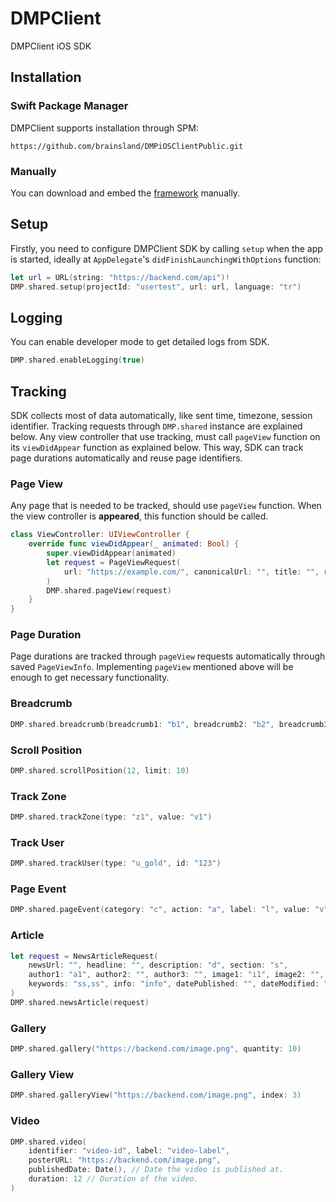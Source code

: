 # DMPClient

DMPClient iOS SDK

## Installation

### Swift Package Manager
DMPClient supports installation through SPM:
```
https://github.com/brainsland/DMPiOSClientPublic.git
```

### Manually
You can download and embed the [framework](https://github.com/brainsland/DMPiOSClientPublic/tree/main/binaries/DMPClient.xcframework) manually.

## Setup
Firstly, you need to configure DMPClient SDK by calling `setup` when the app is started, ideally at `AppDelegate`'s `didFinishLaunchingWithOptions` function:

```swift
let url = URL(string: "https://backend.com/api")!
DMP.shared.setup(projectId: "usertest", url: url, language: "tr")
```

## Logging
You can enable developer mode to get detailed logs from SDK.

```swift
DMP.shared.enableLogging(true)
```

## Tracking
SDK collects most of data automatically, like sent time, timezone, session identifier. Tracking requests through `DMP.shared` instance are explained below. Any view controller that use tracking, must call `pageView` function on its `viewDidAppear` function as explained below. This way, SDK can track page durations automatically and reuse page identifiers.

### Page View
Any page that is needed to be tracked, should use `pageView` function. When the view controller is **appeared**, this function should be called.

```swift
class ViewController: UIViewController {
    override func viewDidAppear(_ animated: Bool) {
        super.viewDidAppear(animated)
        let request = PageViewRequest(
            url: "https://example.com/", canonicalUrl: "", title: "", referrer: "r", infiniteScrollDepth: 0
        )
        DMP.shared.pageView(request)
    }
}
```

### Page Duration
Page durations are tracked through `pageView` requests automatically through saved `PageViewInfo`. Implementing `pageView` mentioned above will be enough to get necessary functionality.

### Breadcrumb
```swift
DMP.shared.breadcrumb(breadcrumb1: "b1", breadcrumb2: "b2", breadcrumb3: "b3", breadcrumb4: "b4", breadcrumb5: "b5")
```

### Scroll Position
```swift
DMP.shared.scrollPosition(12, limit: 10)
```

### Track Zone
```swift
DMP.shared.trackZone(type: "z1", value: "v1")
```

### Track User
```swift
DMP.shared.trackUser(type: "u_gold", id: "123")
```

### Page Event
```swift
DMP.shared.pageEvent(category: "c", action: "a", label: "l", value: "v")
```

### Article
```swift
let request = NewsArticleRequest(
    newsUrl: "", headline: "", description: "d", section: "s",
    author1: "a1", author2: "", author3: "", image1: "i1", image2: "", image3: "",
    keywords: "ss,ss", info: "info", datePublished: "", dateModified: "", wordCount: 3
)
DMP.shared.newsArticle(request)
```

### Gallery
```swift
DMP.shared.gallery("https://backend.com/image.png", quantity: 10)
```

### Gallery View
```swift
DMP.shared.galleryView("https://backend.com/image.png", index: 3)
```

### Video
```swift
DMP.shared.video(
    identifier: "video-id", label: "video-label",
    posterURL: "https://backend.com/image.png",
    publishedDate: Date(), // Date the video is published at.
    duration: 12 // Duration of the video.
)
```
